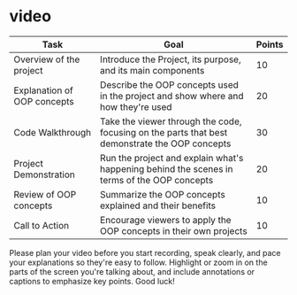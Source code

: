 # video

| Task | Goal | Points |
| --- | --- | --- |
| Overview of the project | Introduce the Project, its purpose, and its main components | 10 |
| Explanation of OOP concepts | Describe the OOP concepts used in the project and show where and how they're used | 20 |
| Code Walkthrough | Take the viewer through the code, focusing on the parts that best demonstrate the OOP concepts | 30 |
| Project Demonstration | Run the project and explain what's happening behind the scenes in terms of the OOP concepts | 20 |
| Review of OOP concepts | Summarize the OOP concepts explained and their benefits | 10 |
| Call to Action | Encourage viewers to apply the OOP concepts in their own projects | 10 |

Please plan your video before you start recording, speak clearly, and pace your explanations so they're easy to follow. Highlight or zoom in on the parts of the screen you're talking about, and include annotations or captions to emphasize key points. Good luck!
